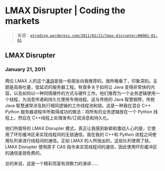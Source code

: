 <!--yml

category: 未分类

date: 2024-05-12 19:36:24

-->

# LMAX Disrupter | Coding the markets

> 来源：[`etrading.wordpress.com/2011/01/21/lmax-disrupter/#0001-01-01`](https://etrading.wordpress.com/2011/01/21/lmax-disrupter/#0001-01-01)

## LMAX Disrupter

### January 21, 2011

两位 LMAX 人的这个[演讲](http://www.infoq.com/presentations/LMAX)是我一些朋友向我推荐的。我昨晚看了，印象深刻。主题是高吞吐量，低延迟的服务器工程。有很多关于如何让 Java 变得非常快的内容，以及如何以一种同情硬件的方式与硬件工作。他们推荐为一个业务逻辑使用一个线程，为消息传递和持久化使用专用线程。这与传统的 Java 智慧相悖，传统 Java 智慧通常涉及执行相同逻辑的工作线程池和锁。这是一种我在混合 C++ Python 服务器进程中所取得成功的做法：将所有的业务逻辑放在一个 Python 线程上，然后在 C++线程上处理发布/订阅消息和持久化。

他们所倡导的 LMAX Disrupter 模式，真正让我感到新颖和激动人心的是，它使用了环形缓冲区来实现线程间的无锁通信。我在我的 C++和 Python 进程之间使用队列来进行线程间的通信。正如 LMAX 的人所指出的，这些队列使用了锁。LMAX Disrupter 使用原子 CAS 指令来实现线程间的通信，因此使用环形缓冲区的通信是锁免费的。

总的来说，这是一个精彩而富有洞察力的演讲……
